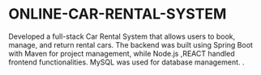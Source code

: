 # ONLINE-CAR-RENTAL-SYSTEM
Developed a full-stack Car Rental System that allows users to book, manage, and return rental cars. The backend was built using Spring Boot with Maven for project management, while Node.js ,REACT handled frontend functionalities. MySQL was used for database management. .

